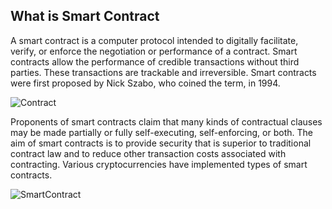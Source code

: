 ## What is Smart Contract

A smart contract is a computer protocol intended to digitally facilitate, verify, or enforce the negotiation or performance of a contract. Smart contracts allow the performance of credible transactions without third parties. These transactions are trackable and irreversible. Smart contracts were first proposed by Nick Szabo, who coined the term, in 1994.

![Contract](https://media.coindesk.com/uploads/2017/03/Screen-Shot-2017-03-28-at-5.43.08-PM.png)

Proponents of smart contracts claim that many kinds of contractual clauses may be made partially or fully self-executing, self-enforcing, or both. The aim of smart contracts is to provide security that is superior to traditional contract law and to reduce other transaction costs associated with contracting. Various cryptocurrencies have implemented types of smart contracts.

![SmartContract](https://blockgeeks.com/wp-content/uploads/2016/10/Smart-Contracts-are-Awesome-1.png)
